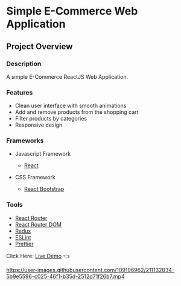 # Simple E-Commerce Web Application

## Project Overview

### Description

A simple E-Commerce ReactJS Web Application.

### Features

- Clean user interface with smooth animations
- Add and remove products from the shopping cart
- Filter products by categories
- Responsive design

### Frameworks

- Javascript Framework

  - [React](https://reactjs.org/)

- CSS Framework
  - [React Bootstrap](https://react-bootstrap.github.io/)

### Tools

- [React Router](https://reactrouter.com/)
- [React Router DOM](https://reactrouter.com/)
- [Redux](https://redux.js.org/)
- [ESLint](https://eslint.org/)
- [Prettier](https://prettier.io/)

Click Here: [Live Demo](https://swhag.github.io/React-E-Commerce-App/) :point_left:

https://user-images.githubusercontent.com/109196962/211132034-5b9e5596-c025-46f1-b35d-2512d71f26b7.mp4

